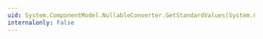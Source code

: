 ```yaml
---
uid: System.ComponentModel.NullableConverter.GetStandardValues(System.ComponentModel.ITypeDescriptorContext)
internalonly: False
---
```

